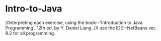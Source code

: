 # Intro-to-Java
//Interpreting each exercise, using the book--'Introduction to Java Programming', 12th ed. by Y. Daniel Liang.
//I use the IDE--NetBeans ver. 8.2 for all programming.
